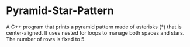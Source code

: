 # Pyramid-Star-Pattern
A C++ program that prints a pyramid pattern made of asterisks (*) that is center-aligned. It uses nested for loops to manage both spaces and stars. The number of rows is fixed to 5.
